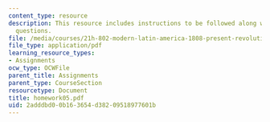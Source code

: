 ```yaml
---
content_type: resource
description: This resource includes instructions to be followed along with the homework
  questions.
file: /media/courses/21h-802-modern-latin-america-1808-present-revolution-dictatorship-democracy-spring-2005/2adddbd00b163654d38209518977601b_homework05.pdf
file_type: application/pdf
learning_resource_types:
- Assignments
ocw_type: OCWFile
parent_title: Assignments
parent_type: CourseSection
resourcetype: Document
title: homework05.pdf
uid: 2adddbd0-0b16-3654-d382-09518977601b
---
```

